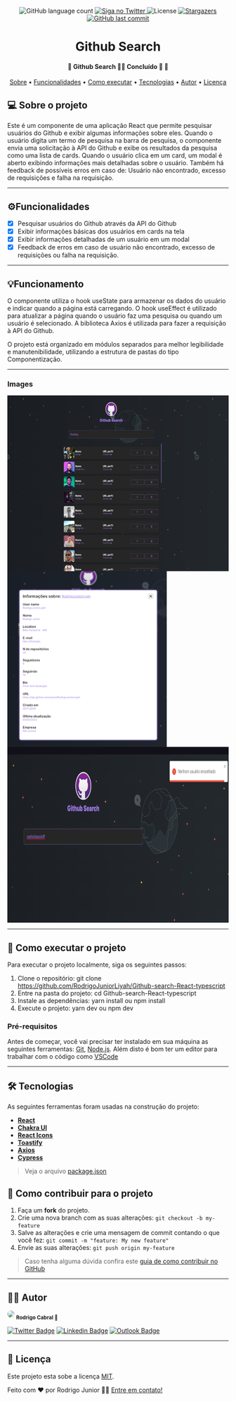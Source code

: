 <p align="center">
  <img alt="GitHub language count"
  src="https://img.shields.io/badge/languages-1-green">

  <a href="https://twitter.com/Legend_Attack">
    <img alt="Siga no Twitter" src="https://img.shields.io/twitter/url?style=social&url=https%3A%2F%2Ftwitter.com%2FLegend_Attack">
  </a>

  <img alt="License" src="https://img.shields.io/badge/license-MIT-brightgreen">
   <a href="https://github.com/RodrigoJuniorLiyah/Angular-request-api-and-save-localstorage/stargazers">
    <img alt="Stargazers" src="https://img.shields.io/github/stars/RodrigoJuniorLiyah/Angular-request-api-and-save-localstorage?style=social">
  </a>

  <a href="https://github.com/RodrigoJuniorLiyah/Angular-request-api-and-save-localstorage/commits/main">
    <img alt="GitHub last commit" src="https://img.shields.io/github/last-commit/RodrigoJuniorLiyah/Angular-request-api-and-save-localstorage">
  </a>
</p>

<h1 align="center">
  Github Search
</h1>

<h4 align="center"> 
	🚧  Github Search 👨‍💻 Concluído 🚀 🚧
</h4>

<p align="center">
 <a href="#-sobre-o-projeto">Sobre</a> •
 <a href="#-funcionalidades">Funcionalidades</a> •
 <a href="#-como-executar-o-projeto">Como executar</a> • 
 <a href="#-tecnologias">Tecnologias</a> • 
 <a href="#-autor">Autor</a> • 
 <a href="#user-content--licença">Licença</a>
</p>

## 💻 Sobre o projeto

Este é um componente de uma aplicação React que permite pesquisar usuários do Github e exibir algumas informações sobre eles. Quando o usuário digita um termo de pesquisa na barra de pesquisa, o componente envia uma solicitação à API do Github e exibe os resultados da pesquisa como uma lista de cards. Quando o usuário clica em um card, um modal é aberto exibindo informações mais detalhadas sobre o usuário. Também há feedback de possíveis erros em caso de: Usuário não encontrado, excesso de requisições e falha na requisição.

---

## ⚙️Funcionalidades

- [x] Pesquisar usuários do Github através da API do Github
- [x] Exibir informações básicas dos usuários em cards na tela
- [x] Exibir informações detalhadas de um usuário em um modal
- [x] Feedback de erros em caso de usuário não encontrado, excesso de requisições ou falha na requisição.

---

## 💡Funcionamento

O componente utiliza o hook useState para armazenar os dados do usuário e indicar quando a página está carregando. O hook useEffect é utilizado para atualizar a página quando o usuário faz uma pesquisa ou quando um usuário é selecionado. A biblioteca Axios é utilizada para fazer a requisição à API do Github.

O projeto está organizado em módulos separados para melhor legibilidade e manutenibilidade, utilizando a estrutura de pastas do tipo Componentização.

---

### Images

<p align="center" style="display: flex; align-items: flex-start; justify-content: center;flex-direction: column">
<img alt="Home" title="home" src="./src/assets/imgs/home.png" height="400">
<img alt="modal" title="modal" src="./src/assets/imgs/modal.png" height="400">
<img alt="notfound" title="notfound" src="./src/assets/imgs/notfound.png" height="400">
</p>

---

## 🚀 Como executar o projeto
Para executar o projeto localmente, siga os seguintes passos:

1. Clone o repositório: git clone https://github.com/RodrigoJuniorLiyah/Github-search-React-typescript
2. Entre na pasta do projeto: cd Github-search-React-typescript
3. Instale as dependências: yarn install ou npm install
4. Execute o projeto: yarn dev ou npm dev

### Pré-requisitos

Antes de começar, você vai precisar ter instalado em sua máquina as seguintes ferramentas:
[Git](https://git-scm.com), [Node.js](https://nodejs.org/en/).
Além disto é bom ter um editor para trabalhar com o código como [VSCode](https://code.visualstudio.com/)

---

## 🛠 Tecnologias

As seguintes ferramentas foram usadas na construção do projeto:

- **[React](https://pt-br.reactjs.org/)**
- **[Chakra UI](https://chakra-ui.com/)**
- **[React Icons](https://react-icons.github.io/react-icons/)**
- **[Toastify](https://fkhadra.github.io/react-toastify/introduction)**
- **[Axios](https://www.npmjs.com/package/axios)**
- **[Cypress](https://www.cypress.io/)**

> Veja o arquivo [package.json](https://github.com/RodrigoJuniorLiyah/Github-search-React-typescript/blob/main/package.json)

## 💪 Como contribuir para o projeto

1. Faça um **fork** do projeto.
2. Crie uma nova branch com as suas alterações: `git checkout -b my-feature`
3. Salve as alterações e crie uma mensagem de commit contando o que você fez: `git commit -m "feature: My new feature"`
4. Envie as suas alterações: `git push origin my-feature`

> Caso tenha alguma dúvida confira este [guia de como contribuir no GitHub](./CONTRIBUTING.md)

---

## 🐱‍👤 Autor

 <img style="border-radius: 50%;" src="https://avatars3.githubusercontent.com/u/58194578?s=460&u=2cce4cfe93c827e033d632f223d61ffebc496c00&v=4" width="100px;"/>
 <sub><b>Rodrigo Cabral 🚀</b></sub>
 <br />

[![Twitter Badge](https://img.shields.io/badge/-@Legend_Attack-1ca0f1?style=flat-square&labelColor=1ca0f1&logo=twitter&logoColor=white&link=https://twitter.com/tgmarinho)](https://twitter.com/Legend_Attack) [![Linkedin Badge](https://img.shields.io/badge/-Rodrigo-blue?style=flat-square&logo=Linkedin&logoColor=white&link=https://www.linkedin.com/in/rodrigo-junior/)](https://www.linkedin.com/in/rodrigo-junior-969184166/)
[![Outlook Badge](https://img.shields.io/badge/-rodrigo.junior7@outlook.com-c14438?style=flat-square&logo=Outlook&logoColor=white&link=mailto:rodrigo.junior7@outlook.com)](mailto:rodrigo.junior7@outlook.com)

---

## 📝 Licença

Este projeto esta sobe a licença [MIT](./LICENSE).

Feito com ❤️ por Rodrigo Junior 👋🏽 [Entre em contato!](https://www.linkedin.com/in/rodrigo-cabral-dev/)
